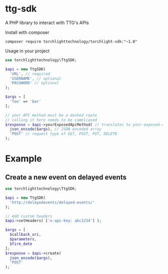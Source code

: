 # ttg-sdk
A PHP library to interact with TTG's APIs

Install with composer

```
composer require torchlighttechnology/torchlight-sdk:"~1.0"
```

Usage in your project

```php
use torchlighttechnology\TtgSDK;

$api = new TtgSDK(
  'URL', // required
  'USERNAME', // optional
  'PASSWORD' // optional
);

$args = [
  'foo' => 'bar'
];

// your API method must be a dashed route
// calling it here needs to be camelcased
$response = $api->yourExposedApiMethod( // translates to your-exposed-api-method
  json_encode($args), // JSON encoded array
  'POST' // request type of GET, POST, PUT, DELETE
);
```

# Example

## Create a new event on delayed events

```php
use torchlighttechnology\TtgSDK;

$api = new TtgSDK(
  'http://delayedevents/delayed-events/'
);

// Add custom headers
$api->setHeaders( ['x-api-key: abc1234'] );

$args = [
  $callback_uri,
  $parameters,
  $fire_date
];
$response = $api->create(
  json_encode($args),
  'POST'
);
```
